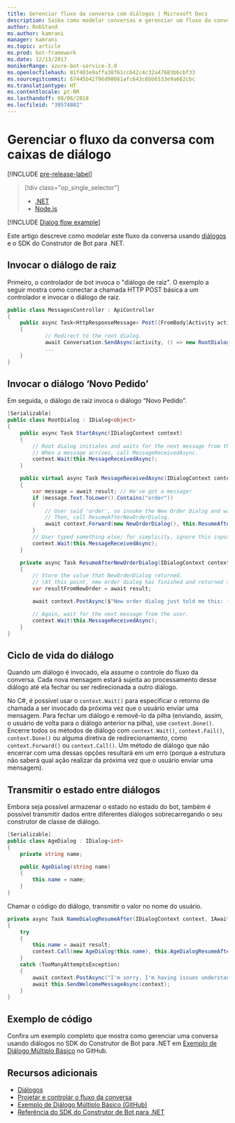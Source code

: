 ```yaml
---
title: Gerenciar fluxo da conversa com diálogos | Microsoft Docs
description: Saiba como modelar conversas e gerenciar um fluxo da conversa usando diálogos e o SDK do Construtor de Bot para .NET.
author: RobStand
ms.author: kamrani
manager: kamrani
ms.topic: article
ms.prod: bot-framework
ms.date: 12/13/2017
monikerRange: azure-bot-service-3.0
ms.openlocfilehash: 81f403e9affa38f61ccb42c4c32a47683bbcbf33
ms.sourcegitcommit: 67445b42796d90661afc643c6bb6533e9a662cbc
ms.translationtype: HT
ms.contentlocale: pt-BR
ms.lasthandoff: 08/06/2018
ms.locfileid: "39574802"
---
```

# <a name="manage-conversation-flow-with-dialogs"></a>Gerenciar o fluxo da conversa com caixas de diálogo

[!INCLUDE [pre-release-label](../includes/pre-release-label-v3.md)]

> [!div class="op_single_selector"]
> - [.NET](../dotnet/bot-builder-dotnet-manage-conversation-flow.md)
> - [Node.js](../nodejs/bot-builder-nodejs-dialog-manage-conversation-flow.md)

[!INCLUDE [Dialog flow example](../includes/snippet-dotnet-manage-conversation-flow-intro.md)]

Este artigo descreve como modelar este fluxo da conversa usando [diálogos](bot-builder-dotnet-dialogs.md) e o SDK do Construtor de Bot para .NET. 

## <a name="invoke-the-root-dialog"></a>Invocar o diálogo de raiz

Primeiro, o controlador de bot invoca o "diálogo de raiz". O exemplo a seguir mostra como conectar a chamada HTTP POST básica a um controlador e invocar o diálogo de raiz. 

```cs
public class MessagesController : ApiController
{
    public async Task<HttpResponseMessage> Post([FromBody]Activity activity)
    {
            // Redirect to the root dialog.
            await Conversation.SendAsync(activity, () => new RootDialog()); 
            ...
    }
}
```

## <a name="invoke-the-new-order-dialog"></a>Invocar o diálogo ‘Novo Pedido’

Em seguida, o diálogo de raiz invoca o diálogo “Novo Pedido”. 

```cs
[Serializable]
public class RootDialog : IDialog<object>
{
    public async Task StartAsync(IDialogContext context)
    {
        // Root dialog initiates and waits for the next message from the user. 
        // When a message arrives, call MessageReceivedAsync.
        context.Wait(this.MessageReceivedAsync); 
    }

    public virtual async Task MessageReceivedAsync(IDialogContext context, IAwaitable<IMessageActivity> result)
    {
        var message = await result; // We've got a message!
        if (message.Text.ToLower().Contains("order"))
        {
            // User said 'order', so invoke the New Order Dialog and wait for it to finish.
            // Then, call ResumeAfterNewOrderDialog.
            await context.Forward(new NewOrderDialog(), this.ResumeAfterNewOrderDialog, message, CancellationToken.None);
        }
        // User typed something else; for simplicity, ignore this input and wait for the next message.
        context.Wait(this.MessageReceivedAsync);
    }

    private async Task ResumeAfterNewOrderDialog(IDialogContext context, IAwaitable<string> result)
    {
        // Store the value that NewOrderDialog returned. 
        // (At this point, new order dialog has finished and returned some value to use within the root dialog.)
        var resultFromNewOrder = await result;

        await context.PostAsync($"New order dialog just told me this: {resultFromNewOrder}");

        // Again, wait for the next message from the user.
        context.Wait(this.MessageReceivedAsync);
    }
}
```

## <a id="dialog-lifecycle"></a> Ciclo de vida do diálogo

Quando um diálogo é invocado, ela assume o controle do fluxo da conversa. Cada nova mensagem estará sujeita ao processamento desse diálogo até ela fechar ou ser redirecionada a outro diálogo. 

No C#, é possível usar o `context.Wait()` para especificar o retorno de chamada a ser invocado da próxima vez que o usuário enviar uma mensagem. Para fechar um diálogo e removê-lo da pilha (enviando, assim, o usuário de volta para o diálogo anterior na pilha), use `context.Done()`. Encerre todos os métodos de diálogo com `context.Wait()`, `context.Fail()`, `context.Done()` ou alguma diretiva de redirecionamento, como `context.Forward()` ou `context.Call()`. Um método de diálogo que não encerrar com uma dessas opções resultará em um erro (porque a estrutura não saberá qual ação realizar da próxima vez que o usuário enviar uma mensagem).

## <a name="passing-state-between-dialogs"></a>Transmitir o estado entre diálogos

Embora seja possível armazenar o estado no estado do bot, também é possível transmitir dados entre diferentes diálogos sobrecarregando o seu construtor de classe de diálogo.

```cs
[Serializable]
public class AgeDialog : IDialog<int>
{
    private string name;

    public AgeDialog(string name)
    {
        this.name = name;
    }
}
 ```

Chamar o código do diálogo, transmitir o valor no nome do usuário.

```cs
private async Task NameDialogResumeAfter(IDialogContext context, IAwaitable<string> result)
{
    try
    {
        this.name = await result;
        context.Call(new AgeDialog(this.name), this.AgeDialogResumeAfter);
    }
    catch (TooManyAttemptsException)
    {
        await context.PostAsync("I'm sorry, I'm having issues understanding you. Let's try again.");
        await this.SendWelcomeMessageAsync(context);
    }
}
```

## <a name="sample-code"></a>Exemplo de código 

Confira um exemplo completo que mostra como gerenciar uma conversa usando diálogos no SDK do Construtor de Bot para .NET em <a href="https://github.com/Microsoft/BotBuilder-Samples/tree/master/CSharp/core-BasicMultiDialog" target="_blank">Exemplo de Diálogo Múltiplo Básico</a> no GitHub.

## <a name="additional-resources"></a>Recursos adicionais

- [Diálogos](bot-builder-dotnet-dialogs.md)
- [Projetar e controlar o fluxo da conversa](../bot-service-design-conversation-flow.md)
- <a href="https://github.com/Microsoft/BotBuilder-Samples/tree/master/CSharp/core-BasicMultiDialog" target="_blank">Exemplo de Diálogo Múltiplo Básico (GitHub)</a>
- <a href="/dotnet/api/?view=botbuilder-3.11.0" target="_blank">Referência do SDK do Construtor de Bot para .NET</a>
